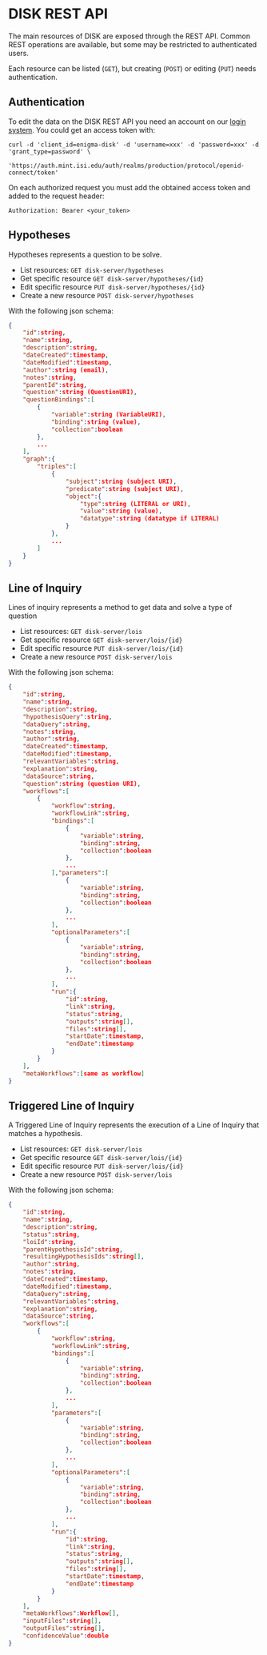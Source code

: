 # DISK REST API

The main resources of DISK are exposed through the REST API.
Common REST operations are available, but some may be restricted to authenticated users.

Each resource can be listed (`GET`), but creating (`POST`) or editing (`PUT`) needs authentication.

## Authentication

To edit the data on the DISK REST API you need an account on our [login system](https://auth.mint.isi.edu/auth/).
You could get an access token with:

```
curl -d 'client_id=enigma-disk' -d 'username=xxx' -d 'password=xxx' -d 'grant_type=password' \
     'https://auth.mint.isi.edu/auth/realms/production/protocol/openid-connect/token'
```

On each authorized request you must add the obtained access token and added to the request header:

```
Authorization: Bearer <your_token>
```


## Hypotheses

Hypotheses represents a question to be solve.

 - List resources: `GET disk-server/hypotheses`
 - Get specific resource `GET disk-server/hypotheses/{id}`
 - Edit specific resource `PUT disk-server/hypotheses/{id}`
 - Create a new resource `POST disk-server/hypotheses`

With the following json schema:

```json
{
    "id":string,
    "name":string,
    "description":string,
    "dateCreated":timestamp,
    "dateModified":timestamp,
    "author":string (email),
    "notes":string,
    "parentId":string,
    "question":string (QuestionURI),
    "questionBindings":[
        {
            "variable":string (VariableURI),
            "binding":string (value),
            "collection":boolean
        },
        ... 
    ],
    "graph":{
        "triples":[
            {
                "subject":string (subject URI),
                "predicate":string (subject URI),
                "object":{
                    "type":string (LITERAL or URI),
                    "value":string (value),
                    "datatype":string (datatype if LITERAL)
                }
            },
            ...
        ]
    }
}
```

## Line of Inquiry

Lines of inquiry represents a method to get data and solve a type of question

 - List resources: `GET disk-server/lois`
 - Get specific resource `GET disk-server/lois/{id}`
 - Edit specific resource `PUT disk-server/lois/{id}`
 - Create a new resource `POST disk-server/lois`

With the following json schema:

```json
{
    "id":string,
    "name":string,
    "description":string,
    "hypothesisQuery":string,
    "dataQuery":string,
    "notes":string,
    "author":string,
    "dateCreated":timestamp,
    "dateModified":timestamp,
    "relevantVariables":string,
    "explanation":string,
    "dataSource":string,
    "question":string (question URI),
    "workflows":[
        {
            "workflow":string,
            "workflowLink":string,
            "bindings":[
                {
                    "variable":string,
                    "binding":string,
                    "collection":boolean
                },
                ...
            ],"parameters":[
                {
                    "variable":string,
                    "binding":string,
                    "collection":boolean
                },
                ...
            ],
            "optionalParameters":[
                {
                    "variable":string,
                    "binding":string,
                    "collection":boolean
                },
                ...
            ],
            "run":{
                "id":string,
                "link":string,
                "status":string,
                "outputs":string[],
                "files":string[],
                "startDate":timestamp,
                "endDate":timestamp
            }
        }
    ],
    "metaWorkflows":[same as workflow]
}
```

## Triggered Line of Inquiry

A Triggered Line of Inquiry represents the execution of a Line of Inquiry that matches a hypothesis.

 - List resources: `GET disk-server/lois`
 - Get specific resource `GET disk-server/lois/{id}`
 - Edit specific resource `PUT disk-server/lois/{id}`
 - Create a new resource `POST disk-server/lois`

With the following json schema:

```json
{
    "id":string,
    "name":string,
    "description":string,
    "status":string,
    "loiId":string,
    "parentHypothesisId":string,
    "resultingHypothesisIds":string[],
    "author":string,
    "notes":string,
    "dateCreated":timestamp,
    "dateModified":timestamp,
    "dataQuery":string,
    "relevantVariables":string,
    "explanation":string,
    "dataSource":string,
    "workflows":[
        {
            "workflow":string,
            "workflowLink":string,
            "bindings":[
                {
                    "variable":string,
                    "binding":string,
                    "collection":boolean
                },
                ...
            ],
            "parameters":[
                {
                    "variable":string,
                    "binding":string,
                    "collection":boolean
                },
                ...
            ],
            "optionalParameters":[
                {
                    "variable":string,
                    "binding":string,
                    "collection":boolean
                },
                ...
            ],
            "run":{
                "id":string,
                "link":string,
                "status":string,
                "outputs":string[],
                "files":string[],
                "startDate":timestamp,
                "endDate":timestamp
            }
        }
    ],
    "metaWorkflows":Workflow[],
    "inputFiles":string[],
    "outputFiles":string[],
    "confidenceValue":double
}
```